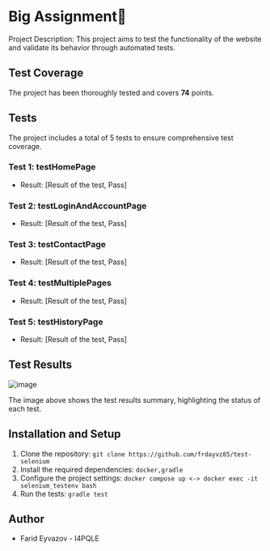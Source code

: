 # Big Assignment🚀

Project Description: This project aims to test the functionality of the website and validate its behavior through automated tests.

## Test Coverage

The project has been thoroughly tested and covers **74** points.

## Tests

The project includes a total of 5 tests to ensure comprehensive test coverage.

### Test 1: testHomePage

- Result: [Result of the test, Pass]

### Test 2: testLoginAndAccountPage

- Result: [Result of the test, Pass]

### Test 3: testContactPage

- Result: [Result of the test, Pass]

### Test 4: testMultiplePages

- Result: [Result of the test, Pass]

### Test 5: testHistoryPage

- Result: [Result of the test, Pass]

## Test Results

![image](https://github.com/frdayvz85/test-selenium/assets/55210294/5cb468fa-0820-4633-be95-73df6a8eb370)

The image above shows the test results summary, highlighting the status of each test.

## Installation and Setup

1. Clone the repository: `git clone https://github.com/frdayvz85/test-selenium`
2. Install the required dependencies: `docker,gradle`
3. Configure the project settings: `docker compose up <-> docker exec -it selenium_testenv bash`
4. Run the tests: `gradle test`

## Author

- Farid Eyvazov - I4PQLE
